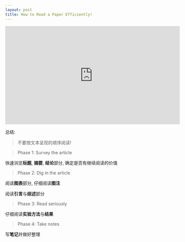 ```yaml
---
layout: post
title: How to Read a Paper Efficiently!
---
```


<!--more-->
 

<iframe width="560" height="315" src="https://www.youtube.com/embed/IeaD0ZaUJ3Y" frameborder="0" allow="accelerometer; autoplay; encrypted-media; gyroscope; picture-in-picture" allowfullscreen></iframe>

总结:

>  不要按文本呈现的顺序阅读!

> Phase 1: Survey the article

  快速浏览**标题**, **摘要**, **结论**部分, 确定是否有继续阅读的价值

> Phase 2: Dig in the article

  阅读**图表**部分, 仔细阅读**图注**

  阅读**引言**与**综述**部分

> Phase 3: Read seriously 

  仔细阅读**实验方法**与**结果**

> Phase 4: Take notes

  写**笔记**并做好整理

